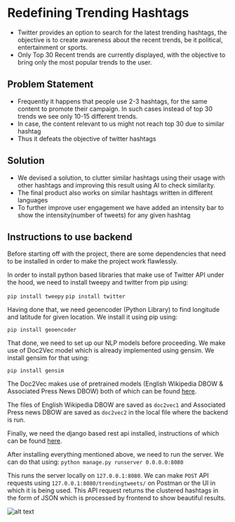 # Redefining Trending Hashtags
* Twitter provides an option to search for the latest trending hashtags, the objective is to create awareness about the recent trends, be it political, entertainment or sports.
* Only Top 30 Recent trends are currently displayed, with the objective to bring only the most popular trends to the user.

## Problem Statement
* Frequently it happens that people use 2-3 hashtags, for the same content to promote their campaign. In such cases instead of top 30 trends we see only 10-15 different trends. 
* In case, the content relevant to us might not reach top 30 due to similar hashtag 
* Thus it defeats the objective of twitter hashtags 

## Solution

* We devised a solution, to clutter similar hashtags using their usage with other hashtags and improving this result using AI to check similarity.
* The final product also works on similar hashtags written in different languages
* To further improve user engagement we have added an intensity bar to show the intensity(number of tweets) for any given hashtag
## Instructions to use backend

Before starting off with the project, there are some dependencies that need to be installed in order to make the project work flawlessly.

In order to install python based libraries that make use of Twitter API under the hood, we need to install tweepy and twitter from pip using:

```pip install tweepy```
```pip install twitter```


Having done that, we need geoencoder (Python Library) to find longitude and latitude for given location. We install it using pip using:

```pip install geoencoder```

That done, we need to set up our NLP models before proceeding. We make use of Doc2Vec model which is already implemented using gensim. We install gensim for that using:

```pip install gensim```

The Doc2Vec makes use of pretrained models (English Wikipedia DBOW & Associated Press News DBOW) both of which can be found [here](https://github.com/jhlau/doc2vec).

The files of English Wikipedia DBOW are saved as ```doc2vec1``` and Associated Press news DBOW are saved as ```doc2vec2``` in the local file where the backend is run.


Finally, we need the django based rest api installed, instructions of which can be found [here](https://www.django-rest-framework.org/).

After installing everything mentioned above, we need to run the server. We can do that using:
```python manage.py runserver 0.0.0.0:8080```

This runs the server locally on ```127.0.0.1:8080```.
We can make ```POST``` API requests using ```127.0.0.1:8080/trendingtweets/``` on Postman or the UI in which it is being used.
This API request returns the clustered hashtags in the form of JSON which is processed by frontend to show beautiful results.

![alt text](Flochart.png)






